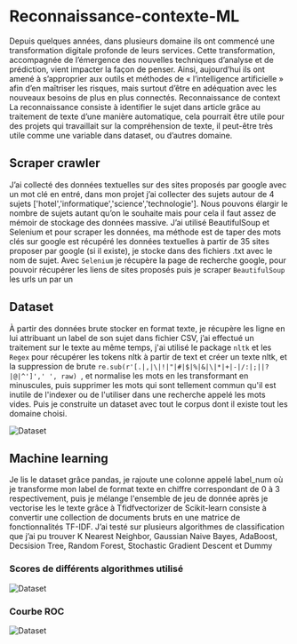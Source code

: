 # Reconnaissance-contexte-ML

Depuis quelques années,  dans plusieurs domaine ils ont commencé une transformation digitale profonde de leurs services. Cette transformation, accompagnée de l’émergence des nouvelles techniques d’analyse et de prédiction, vient impacter la façon de penser. Ainsi, aujourd’hui ils ont amené à s’approprier aux outils et méthodes de « l’intelligence artificielle » afin d’en maîtriser les risques, mais surtout d’être en adéquation avec les nouveaux besoins de plus en plus connectés. Reconnaissance de context La reconnaissance consiste à identifier le sujet dans article grâce au traitement de texte d’une manière automatique, cela pourrait être utile pour des projets qui travaillait sur la compréhension de texte, il peut-être très utile comme une variable dans dataset, ou d’autres domaine.

## Scraper crawler 
J’ai collecté des données textuelles sur des sites proposés par google avec un mot clé en entré, dans mon projet j’ai collecter des sujets autour de 4 sujets ['hotel','informatique','science','technologie']. Nous pouvons élargir le nombre de sujets autant qu’on le souhaite mais pour cela il faut assez de mémoir de stockage des données massive.
J’ai utilisé BeautifulSoup et Selenium et pour scraper les données, ma méthode est de taper des mots clés sur google est récupéré les données textuelles à partir de 35 sites proposer par google (si il existe), je stocke dans des fichiers .txt avec le nom de sujet. 
Avec `Selenium` je récupère la page de recherche google, pour pouvoir récupérer les liens de sites proposés puis je scraper `BeautifulSoup` les urls un par un


## Dataset 

À partir des données brute stocker en format texte, je récupère les ligne en lui attribuant un label de son sujet dans fichier CSV, j’ai effectué un traitement sur le texte au même temps, j'ai utilisé le package `nltk` et les `Regex` pour récupérer les tokens nltk à partir de text et créer un texte nltk, et la suppression de brute `re.sub(r'[.|,|\|!|"|#|$|%|&|\|*|+|-|/:|;||?|@|^']',' ', raw) `, et normalise les mots en les transformant en minuscules, puis supprimer les mots qui sont tellement commun qu'il est inutile de l'indexer ou de l'utiliser dans une recherche appelé les mots vides. Puis je construite un dataset avec tout le corpus dont il existe tout les domaine choisi.

![Dataset](https://github.com/nourshmm/Reconnaissance-contexte-ML/blob/master/corpus/dataset.png)


## Machine learning 

Je lis le dataset grâce pandas, je rajoute une colonne appelé label_num où je transforme mon label de format texte en chiffre correspondant de 0 à 3 respectivement, puis je mélange l'ensemble de jeu de donnée après je vectorise les le texte grâce à Tfidfvectorizer de Scikit-learn consiste à convertir une collection de documents bruts en une matrice de fonctionnalités TF-IDF. 
J’ai testé sur plusieurs algorithmes de classification que j’ai pu trouver  K Nearest Neighbor, Gaussian Naive Bayes, AdaBoost, Decsision Tree, Random Forest, Stochastic Gradient Descent et Dummy


### Scores de différents algorithmes utilisé 
![Dataset](https://github.com/nourshmm/Reconnaissance-contexte-ML/blob/master/corpus/scores-algos.png)

### Courbe ROC 
![Dataset](https://github.com/nourshmm/Reconnaissance-contexte-ML/blob/master/corpus/courbe-accuracy.png)





